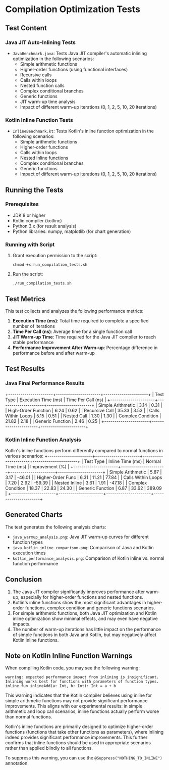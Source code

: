# Compilation Optimization Tests

## Test Content

### Java JIT Auto-Inlining Tests
- `JavaBenchmark.java`: Tests Java JIT compiler's automatic inlining optimization in the following scenarios:
  - Simple arithmetic functions
  - Higher-order functions (using functional interfaces)
  - Recursive calls
  - Calls within loops
  - Nested function calls
  - Complex conditional branches
  - Generic functions
  - JIT warm-up time analysis
  - Impact of different warm-up iterations (0, 1, 2, 5, 10, 20 iterations)

### Kotlin Inline Function Tests
- `InlineBenchmark.kt`: Tests Kotlin's inline function optimization in the following scenarios:
  - Simple arithmetic functions
  - Higher-order functions
  - Calls within loops
  - Nested inline functions
  - Complex conditional branches
  - Generic functions
  - Impact of different warm-up iterations (0, 1, 2, 5, 10, 20 iterations)

## Running the Tests

### Prerequisites
- JDK 8 or higher
- Kotlin compiler (kotlinc)
- Python 3.x (for result analysis)
- Python libraries: numpy, matplotlib (for chart generation)

### Running with Script
1. Grant execution permission to the script:
   ```
   chmod +x run_compilation_tests.sh
   ```

2. Run the script:
   ```
   ./run_compilation_tests.sh
   ```

## Test Metrics

This test collects and analyzes the following performance metrics:

1. **Execution Time (ms)**: Total time required to complete a specified number of iterations
2. **Time Per Call (ns)**: Average time for a single function call
3. **JIT Warm-up Time**: Time required for the Java JIT compiler to reach stable performance
5. **Performance Improvement After Warm-up**: Percentage difference in performance before and after warm-up

## Test Results

### Java Final Performance Results
+----------------------+----------------------+----------------------+
| Test Type            | Execution Time (ms)  | Time Per Call (ns)   |
+----------------------+----------------------+----------------------+
| Simple Arithmetic    |                 3.14 |                 0.31 |
| High-Order Function  |                 6.24 |                 0.62 |
| Recursive Call       |                35.33 |                 3.53 |
| Calls Within Loops   |                 5.15 |                 0.51 |
| Nested Call          |                 1.30 |                 1.30 |
| Complex Condition    |                21.82 |                 2.18 |
| Generic Function     |                 2.46 |                 0.25 |
+----------------------+----------------------+----------------------+

### Kotlin Inline Function Analysis
Kotlin's inline functions perform differently compared to normal functions in various scenarios:
+----------------------+----------------------+----------------------+----------------------+
| Test Type            | Inline Time (ms)     | Normal Time (ms)     | Improvement (%)      |
+----------------------+----------------------+----------------------+----------------------+
| Simple Arithmetic    |                 5.87 |                 3.17 |               -46.01 |
| Higher-Order Func    |                 6.31 |                11.21 |                77.84 |
| Calls Within Loops   |                 7.20 |                 2.92 |               -59.39 |
| Nested Inline        |                 3.61 |                 1.91 |               -47.18 |
| Complex Condition    |                18.37 |                22.83 |                24.30 |
| Generic Function     |                 6.87 |                33.62 |               389.09 |
+----------------------+----------------------+----------------------+----------------------+

## Generated Charts
The test generates the following analysis charts:
- `java_warmup_analysis.png`: Java JIT warm-up curves for different function types
- `java_kotlin_inline_comparison.png`: Comparison of Java and Kotlin execution times
- `kotlin_performance_analysis.png`: Comparison of Kotlin inline vs. normal function performance

## Conclusion

1. The Java JIT compiler significantly improves performance after warm-up, especially for higher-order functions and nested functions.
2. Kotlin's inline functions show the most significant advantages in higher-order functions, complex condition and generic functions scenarios.
3. For simple arithmetic functions, both Java JIT optimization and Kotlin inline optimization show minimal effects, and may even have negative impacts.
4. The number of warm-up iterations has little impact on the performance of simple functions in both Java and Kotlin, but may negatively affect Kotlin inline functions.

## Note on Kotlin Inline Function Warnings

When compiling Kotlin code, you may see the following warning:

```
warning: expected performance impact from inlining is insignificant. Inlining works best for functions with parameters of function types.
inline fun inlineAdd(a: Int, b: Int): Int = a + b
```

This warning indicates that the Kotlin compiler believes using inline for simple arithmetic functions may not provide significant performance improvements. This aligns with our experimental results: in simple arithmetic and loop call scenarios, inline functions actually perform worse than normal functions.

Kotlin's inline functions are primarily designed to optimize higher-order functions (functions that take other functions as parameters), where inlining indeed provides significant performance improvements. This further confirms that inline functions should be used in appropriate scenarios rather than applied blindly to all functions.

To suppress this warning, you can use the `@Suppress("NOTHING_TO_INLINE")` annotation. 